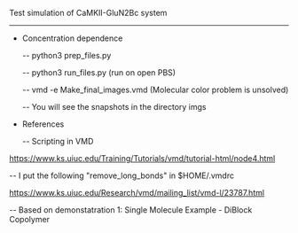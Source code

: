 Test simulation of CaMKII-GluN2Bc system

-------------------------------------------

- Concentration dependence

  -- python3 prep_files.py

  -- python3 run_files.py (run on open PBS)

  -- vmd -e Make_final_images.vmd (Molecular color problem is unsolved)

  -- You will see the snapshots in the directory imgs


- References

  -- Scripting in VMD

https://www.ks.uiuc.edu/Training/Tutorials/vmd/tutorial-html/node4.html


  -- I put the following "remove_long_bonds" in $HOME/.vmdrc

https://www.ks.uiuc.edu/Research/vmd/mailing_list/vmd-l/23787.html

  -- Based on demonstatration 1: Single Molecule Example - DiBlock Copolymer
